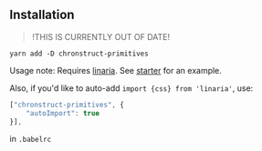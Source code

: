 ## Installation

> !THIS IS CURRENTLY OUT OF DATE!

`yarn add -D chronstruct-primitives`

Usage note: Requires [linaria](https://github.com/callstack/linaria). See [starter](https://github.com/Chronstruct/static-starter/blob/master/.babelrc) for an example.

Also, if you'd like to auto-add `import {css} from 'linaria'`, use:

```js
["chronstruct-primitives", {
    "autoImport": true
}],
```

in `.babelrc`

